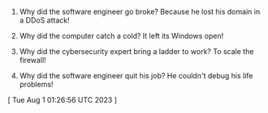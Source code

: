  
1. Why did the software engineer go broke? Because he lost his domain in a DDoS attack!

2. Why did the computer catch a cold? It left its Windows open!

3. Why did the cybersecurity expert bring a ladder to work? To scale the firewall!

4. Why did the software engineer quit his job? He couldn't debug his life problems!
 
[ 
Tue Aug  1 01:26:56 UTC 2023
 ]
